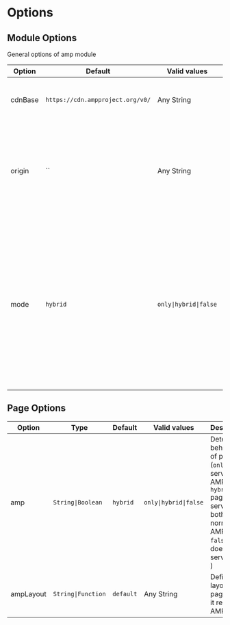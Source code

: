 # Options
## Module Options

General options of amp module  

| Option | Default | Valid values | Description |
| ------ | ------- | ------------ | ----------- |
| cdnBase | `https://cdn.ampproject.org/v0/` | Any String | A CDN Domain to load AMP elements scripts |
| origin | `` | Any String | Main domain of website. Using this AMP modules tries to add missing canonical link for pages. |
| mode | `hybrid` | `only\|hybrid\|false` | Default behaviour of amp module. (`only` all pages serve in AMP mode by default, `hybrid` pages serves in both normal and AMP mode, `false` pages does not serve AMP by default ) |


## Page Options
| Option | Type | Default | Valid values | Description |
| ------ | ---- | ------- | ------------ | ----------- |
| amp | `String\|Boolean` | `hybrid` | `only\|hybrid\|false` | Determine behaviour of page. (`only` page serve in AMP mode, `hybrid` page serves in both normal and AMP mode, `false` page does not serve AMP ) |
| ampLayout | `String\|Function` | `default` | Any String | Define layout of page when it renders in AMP mode |
